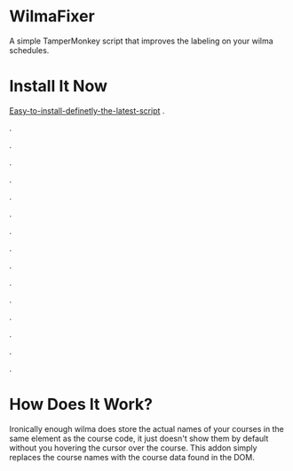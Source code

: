 # WilmaFixer
A simple TamperMonkey script that improves the labeling on your wilma schedules.

# Install It Now
[Easy-to-install-definetly-the-latest-script](https://openuserjs.org/scripts/jonnelafin/Wilma_fixer)
.

.

.

.

.

.

.

.

.

.

.

.

.

.

.

.

# How Does It Work?
Ironically enough wilma does store the actual names of your courses in the same element as the course code, it just doesn't show them by default without you hovering the cursor over the course. This addon simply replaces the course names with the course data found in the DOM.
